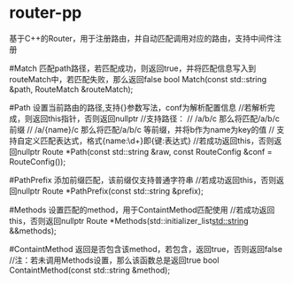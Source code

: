 # router-pp
基于C++的Router，用于注册路由，并自动匹配调用对应的路由，支持中间件注册

#Match 匹配path路径，若匹配成功，则返回true，并将匹配信息写入到routeMatch中，若匹配失败，那么返回false
bool Match(const std::string &path, RouteMatch &routeMatch);

#Path 设置当前路由的路径,支持{}参数写法，conf为解析配置信息
//若解析完成，则返回this指针，否则返回nullptr
//支持路径：
//      /a/b/c  那么将匹配/a/b/c 前缀
//      /a/{name}/c  那么将匹配/a/b/c 等前缀，并将b作为name为key的值
//      支持自定义匹配表达式，格式{name:\\d+}即{键:表达式}
//若成功返回this，否则返回nullptr
Route *Path(const std::string &raw, const RouteConfig &conf = RouteConfig());

#PathPrefix 添加前缀匹配，该前缀仅支持普通字符串
//若成功返回this，否则返回nullptr
Route *PathPrefix(const std::string &prefix);

#Methods 设置匹配的method，用于ContaintMethod匹配使用
//若成功返回this，否则返回nullptr
Route *Methods(std::initializer_list<std::string> &&methods);

#ContaintMethod 返回是否包含该method，若包含，返回true，否则返回false
//注：若未调用Methods设置，那么该函数总是返回true
bool ContaintMethod(const std::string &method);
